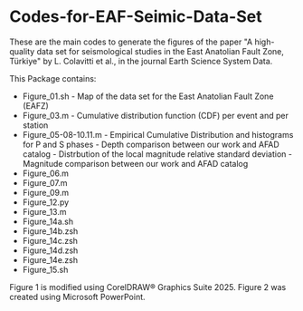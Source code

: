 # Codes-for-EAF-Seimic-Data-Set
These are the main codes to generate the figures of the paper "A high-quality data set for seismological studies in the East Anatolian Fault Zone, Türkiye" by L. Colavitti et al., in the journal Earth Science System Data.

This Package contains:

- Figure_01.sh            - Map of the data set for the East Anatolian Fault Zone (EAFZ)
- Figure_03.m             - Cumulative distribution function (CDF) per event and per station
- Figure_05-08-10.11.m    - Empirical Cumulative Distribution and histograms for P and S phases
                          - Depth comparison between our work and AFAD catalog
                          - Distrbution of the local magnitude relative standard deviation
                          - Magnitude comparison between our work and AFAD catalog
- Figure_06.m
- Figure_07.m
- Figure_09.m
- Figure_12.py
- Figure_13.m
- Figure_14a.sh
- Figure_14b.zsh
- Figure_14c.zsh
- Figure_14d.zsh
- Figure_14e.zsh
- Figure_15.sh

Figure 1 is modified using CorelDRAW® Graphics Suite 2025.
Figure 2 was created using Microsoft PowerPoint.
